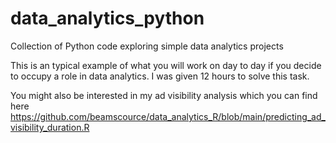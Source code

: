 # data_analytics_python
Collection of Python code exploring simple data analytics projects

This is an typical example of what you will work on day to day if you decide to occupy a role in data analytics. I was given 12 hours to solve this task.

You might also be interested in my ad visibility analysis which you can find here https://github.com/beamscource/data_analytics_R/blob/main/predicting_ad_visibility_duration.R
